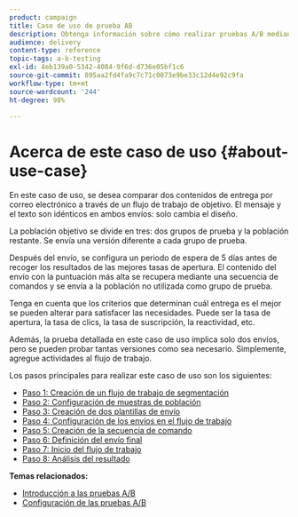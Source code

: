 ```yaml
---
product: campaign
title: Caso de uso de prueba AB
description: Obtenga información sobre cómo realizar pruebas A/B mediante un caso de uso dedicado.
audience: delivery
content-type: reference
topic-tags: a-b-testing
exl-id: 4eb139a0-5342-4084-9f6d-d736e05bf1c6
source-git-commit: 895aa2fd4fa9c7c71c0073e9be33c12d4e92c9fa
workflow-type: tm+mt
source-wordcount: '244'
ht-degree: 98%

---
```


# Acerca de este caso de uso {#about-use-case}

En este caso de uso, se desea comparar dos contenidos de entrega por correo electrónico a través de un flujo de trabajo de objetivo. El mensaje y el texto son idénticos en ambos envíos: solo cambia el diseño.

La población objetivo se divide en tres: dos grupos de prueba y la población restante. Se envía una versión diferente a cada grupo de prueba.

Después del envío, se configura un periodo de espera de 5 días antes de recoger los resultados de las mejores tasas de apertura. El contenido del envío con la puntuación más alta se recupera mediante una secuencia de comandos y se envía a la población no utilizada como grupo de prueba.

Tenga en cuenta que los criterios que determinan cuál entrega es el mejor se pueden alterar para satisfacer las necesidades. Puede ser la tasa de apertura, la tasa de clics, la tasa de suscripción, la reactividad, etc.

Además, la prueba detallada en este caso de uso implica solo dos envíos, pero se pueden probar tantas versiones como sea necesario. Simplemente, agregue actividades al flujo de trabajo.

Los pasos principales para realizar este caso de uso son los siguientes:

* [Paso 1: Creación de un flujo de trabajo de segmentación](../../delivery/using/a-b-testing-uc-targeting-workflow.md)
* [Paso 2: Configuración de muestras de población](../../delivery/using/a-b-testing-uc-population-samples.md)
* [Paso 3: Creación de dos plantillas de envío](../../delivery/using/a-b-testing-uc-delivery-templates.md)
* [Paso 4: Configuración de los envíos en el flujo de trabajo](../../delivery/using/a-b-testing-uc-configuring-deliveries.md)
* [Paso 5: Creación de la secuencia de comando](../../delivery/using/a-b-testing-uc-script.md)
* [Paso 6: Definición del envío final](../../delivery/using/a-b-testing-uc-final-delivery.md)
* [Paso 7: Inicio del flujo de trabajo](../../delivery/using/a-b-testing-uc-start-workflow.md)
* [Paso 8: Análisis del resultado](../../delivery/using/a-b-testing-uc-analyzing.md)

**Temas relacionados:**

* [Introducción a las pruebas A/B](../../delivery/using/get-started-a-b-testing.md)
* [Configuración de las pruebas A/B](../../delivery/using/configuring-a-b-testing.md)

